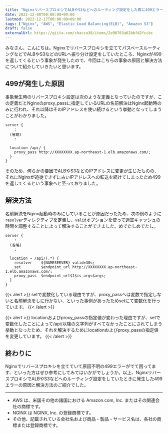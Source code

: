 ```yaml
---
title: "NginxリバースプロキシでALBやS3などへのルーティング設定をした際に499エラーが発生した件について"
date: 2022-12-08T00:00:00+09:00
lastmod: 2022-12-17T00:00:00+09:00
tags: ["Nginx", "AWS", "Elastic Load Balancing(ELB)", "Amazon S3"]
draft: false
externalUrl: https://qiita.com/chacco38/items/2e96763a62bbfd2fccbc
---
```


みなさん、こんにちは。Nginxでリバースプロキシを立ててパスベースルーティングなどでALBやS3などのURLへ振り分け設定をしていたところ、Nginxが499を返してくるという事象が発生したので、今回はこちらの事象の原因と解決方法について紹介していきたいと思います。

## 499が発生した原因

事象発生時のリバースプロキシ設定は次のような定義となっていたのですが、この定義だとNginxのproxy_passに指定しているURLの名前解決はNginx起動時のみに行われ、それ以降はそのIPアドレスを使い続けるという挙動となってしまうことがわかりました。

```txt:499を発生させてしまう/etc/nginx/conf.d/*.confの例
server {
    :
  (省略)
    :

  location /api/ {
    proxy_pass http://XXXXXXXX.ap-northeast-1.elb.amazonaws.com/;
  }
}
```

そのため、何らかの要因でALBやS3などのIPアドレスに変更が生じたものの、それにNginxが追従できずに古いIPアドレスへの転送を続けてしまったため499を返してくるという事象へと至っておりました。

## 解決方法

名前解決をNginx起動時のみにしていることが原因だったため、次の例のように`resolver`ディレクティブを定義し、`valid`オプションを使って適宜キャッシュの時間を調整することによって解決することができました。めでたしめでたし。

```txt:IPアドレス変更に追従できる/etc/nginx/conf.d/*.confの例
server {
    :
  (省略)
    :

  location ~ /api/(.*) {
    resolver    ${NAMESERVER} valid=30s;
    set         $endpoint_url http://XXXXXXXX.ap-northeast-1.elb.amazonaws.com/;
    proxy_pass  $endpoint_url$1$is_args$args;
  }
}
```

{{< alert >}}
setで変数化している理由ですが、proxy_passへは変数で指定しないと名前解決をしに行かない、といった事例があったためsetにて変数化を行っています。
{{< /alert >}}

{{< alert >}}
locationおよびproxy_passの指定値が変わった理由ですが、setで変数化したことによって/api/以降の文字列がすべてなかったことにされてしまう挙動となったため、それを解決するためにlocationおよびproxy_passの指定値を変更しています。
{{< /alert >}}

## 終わりに

Nginxでリバースプロキシを立てていて原因不明の499エラーがでて困ってます、といった方はぜひ参考にしてみてはいかがでしょうか。以上、NginxリバースプロキシでALBやS3などへのルーティング設定をしていたときに発生した499エラーの原因と解決方法のご紹介でした。

---

- AWS は、米国その他の諸国における Amazon.com, Inc. またはその関連会社の商標です。
- NGINX は NGINX, Inc. の登録商標です。
- その他、記載されている会社名および商品・製品・サービス名は、各社の商標または登録商標です。
